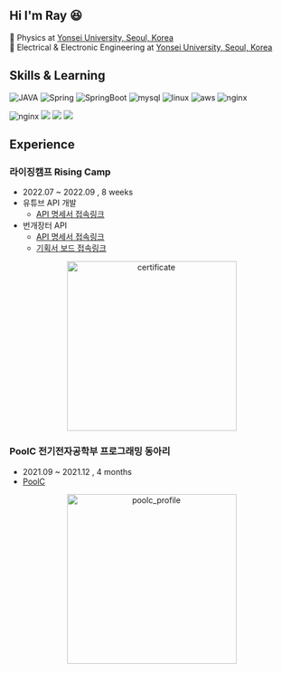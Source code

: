 ## Hi I'm Ray 😆

🌱 Physics at <a href="https://physicsyonsei.kr/">Yonsei University, Seoul, Korea</a> <br>
🌱 Electrical & Electronic Engineering at <a href="https://ee.yonsei.ac.kr/">Yonsei University, Seoul, Korea</a>


## Skills & Learning
<p>
  <img alt="JAVA" src="https://img.shields.io/badge/java-007396?style=for-the-badge&logo=java&logoColor=white">
  <img alt="Spring" src="https://img.shields.io/badge/Spring-6DB33F?style=for-the-badge&logo=Spring&logoColor=white">
  <img alt="SpringBoot" src="https://img.shields.io/badge/-SpringBoot-6DB33F?style=for-the-badge&logo=springboot&logoColor=white" />
  <img alt="mysql" src="https://img.shields.io/badge/mysql-4479A1?style=for-the-badge&logo=mysql&logoColor=white">
  <img alt="linux" src="https://img.shields.io/badge/linux-FCC624?style=for-the-badge&logo=linux&logoColor=black">
  <img alt="aws" src="https://img.shields.io/badge/aws-FF9900?style=for-the-badge&logo=amazonAWS&logoColor=white">
  <img alt="nginx" src="https://img.shields.io/badge/nginx-009639?style=for-the-badge&logo=nginx&logoColor=white">
</p>
<p>
  <img alt="nginx" src="https://img.shields.io/badge/Python-3776AB?style=flat-square&logo=python&logoColor=white">
  <img src="https://img.shields.io/badge/HTML-E34F26?style=flat-square&logo=html5&logoColor=white">
  <img src="https://img.shields.io/badge/CSS-1572B6?style=flat-square&logo=css3&logoColor=white">
  <img src="https://img.shields.io/badge/Javascript-F7DF1E?style=flat-square&logo=javascript&logoColor=black">
</p>


## Experience
### 라이징캠프 Rising Camp
- 2022.07 ~ 2022.09 , 8 weeks
- 유튜브 API 개발
  - [API 명세서 접속링크](https://docs.google.com/spreadsheets/d/1yqgziC3jrzyfZjok6xawACSZG8ilzKt4TvEvLXUYSGI/edit#gid=1160839551)
- 번개장터 API 
  - [API 명세서 접속링크](https://docs.google.com/spreadsheets/d/1xFWkTea2nxwVpAfKPkQA3OhuB2xRzCOQD3YocloCrgI/edit?usp=sharing)
  - [기획서 보드 접속링크](https://www.notion.so/softsquared/B-f746c78fa5c44506bb4144550e51d3ba)
<p align="center">
<img width="300" style="text-align: center;" alt="certificate" src="https://user-images.githubusercontent.com/61899645/192805982-cabad147-441f-4096-b4df-034d613bc2cc.png" >
</p>

### PoolC 전기전자공학부 프로그래밍 동아리
- 2021.09 ~ 2021.12 , 4 months
- [PoolC](https://poolc.org/)

<p align="center">
<img width="300" style="text-align: center;"  alt="poolc_profile" src="https://user-images.githubusercontent.com/61899645/192806001-de059df5-5477-4993-887f-3b7a0d2ab5d2.png" >
</p>


<!--
**ray-yhc/ray-yhc** is a ✨ _special_ ✨ repository because its `README.md` (this file) appears on your GitHub profile.

Here are some ideas to get you started:

- 🔭 I’m currently working on ...
- 🌱 I’m currently learning ...
- 👯 I’m looking to collaborate on ...
- 🤔 I’m looking for help with ...
- 💬 Ask me about ...
- 📫 How to reach me: ...
- 😄 Pronouns: ...
- ⚡ Fun fact: ...
-->
